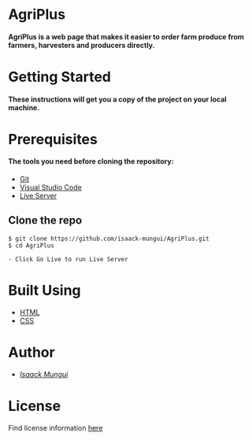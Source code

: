 # AgriPlus

#### AgriPlus is a web page that makes it easier to order farm produce from farmers, harvesters and producers directly.

# Getting Started

#### These instructions will get you a copy of the project on your local machine.

# Prerequisites

#### The tools you need before cloning the repository:

- [Git](https://git-scm.com/)
- [Visual Studio Code](https://code.visualstudio.com/)
- [Live Server](https://marketplace.visualstudio.com/items?itemName=ritwickdey.LiveServer)

## Clone the repo
```git
$ git clone https://github.com/isaack-mungui/AgriPlus.git
$ cd AgriPlus

- Click Go Live to run Live Server
```

# Built Using

- [HTML](https://developer.mozilla.org/en-US/docs/Web/HTML)
- [CSS](https://developer.mozilla.org/en-US/docs/Web/CSS)

# Author
- *[Isaack Mungui](https://github.com/isaack-mungui)*

# License

Find license information [here](./LICENSE)
